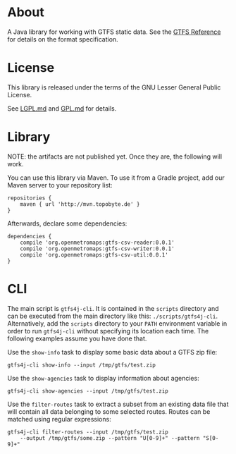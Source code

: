 # About

A Java library for working with GTFS static data.
See the [GTFS Reference](http://gtfs.org/reference/) for details on the
format specification.

# License

This library is released under the terms of the GNU Lesser General Public
License.

See  [LGPL.md](LGPL.md) and [GPL.md](GPL.md) for details.

# Library

NOTE: the artifacts are not published yet. Once they are, the following will
work.

You can use this library via Maven. To use it from a Gradle project,
add our Maven server to your repository list:

    repositories {
        maven { url 'http://mvn.topobyte.de' }
    }

Afterwards, declare some dependencies:

    dependencies {
        compile 'org.openmetromaps:gtfs-csv-reader:0.0.1'
        compile 'org.openmetromaps:gtfs-csv-writer:0.0.1'
        compile 'org.openmetromaps:gtfs-csv-util:0.0.1'
    }

# CLI

The main script is `gtfs4j-cli`. It is contained in the `scripts` directory
and can be executed from the main directory like this:
`./scripts/gtfs4j-cli`. Alternatively, add the `scripts` directory to your
`PATH` environment variable in order to run `gtfs4j-cli` without specifying
its location each time. The following examples assume you have done that.

Use the `show-info` task to display some basic data about a GTFS zip file:

    gtfs4j-cli show-info --input /tmp/gtfs/test.zip

Use the `show-agencies` task to display information about agencies:

    gtfs4j-cli show-agencies --input /tmp/gtfs/test.zip

Use the `filter-routes` task to extract a subset from an existing data file
that will contain all data belonging to some selected routes.
Routes can be matched using regular expressions:

    gtfs4j-cli filter-routes --input /tmp/gtfs/test.zip
        --output /tmp/gtfs/some.zip --pattern "U[0-9]+" --pattern "S[0-9]+"

